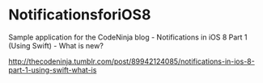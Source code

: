 NotificationsforiOS8
====================

Sample application for the CodeNinja blog - Notifications in iOS 8 Part 1 (Using Swift) - What is new?

http://thecodeninja.tumblr.com/post/89942124085/notifications-in-ios-8-part-1-using-swift-what-is

